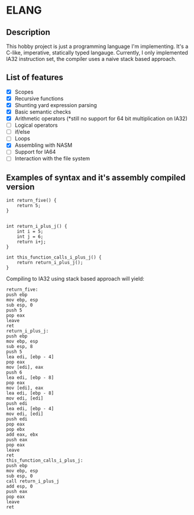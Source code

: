 # ELANG
## Description
This hobby project is just a programming language I'm implementing. It's a C-like, imperative, statically typed langauge.
Currently, I only implemented IA32 instruction set, the compiler uses a naive stack based approach.
## List of features
- [x] Scopes
- [x] Recursive functions
- [x] Shunting yard expression parsing
- [x] Basic semantic checks
- [x] Arithmetic operators (*still no support for 64 bit multiplication on IA32)
- [ ] Logical operators
- [ ] if/else
- [ ] Loops
- [x] Assembling with NASM
- [ ] Support for IA64
- [ ] Interaction with the file system

## Examples of syntax and it's assembly compiled version
```
int return_five() {
    return 5;
}


int return_i_plus_j() {
    int i = 5;
    int j = 6;
    return i+j;
}

int this_function_calls_i_plus_j() {
    return return_i_plus_j();
}
```
Compiling to IA32 using stack based approach will yield:
```
return_five:
push ebp
mov ebp, esp
sub esp, 0
push 5
pop eax
leave
ret
return_i_plus_j:
push ebp
mov ebp, esp
sub esp, 8
push 5
lea edi, [ebp - 4]
pop eax
mov [edi], eax
push 6
lea edi, [ebp - 8]
pop eax
mov [edi], eax
lea edi, [ebp - 8]
mov edi, [edi]
push edi
lea edi, [ebp - 4]
mov edi, [edi]
push edi
pop eax
pop ebx
add eax, ebx
push eax
pop eax
leave
ret
this_function_calls_i_plus_j:
push ebp
mov ebp, esp
sub esp, 0
call return_i_plus_j
add esp, 0
push eax
pop eax
leave
ret
```

